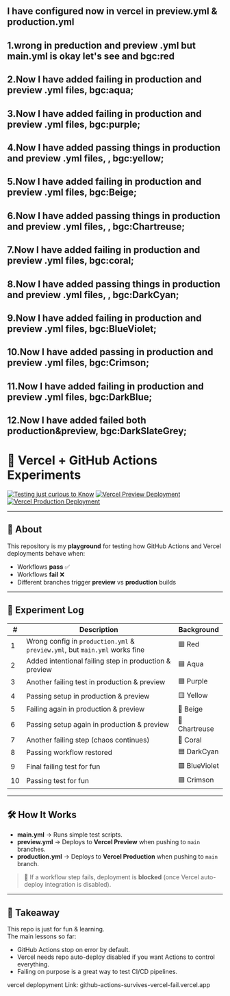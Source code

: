 <!-- # Vercel here checking thigs [![Testing just curious to Know](https://github.com/Basudev-Pokharel/github-actions-survives-vercel-fails/actions/workflows/main.yml/badge.svg)](https://github.com/Basudev-Pokharel/github-actions-survives-vercel-fails/actions/workflows/main.yml)
-->
## I have configured now in vercel in **preview.yml** & **production.yml** 

## 1.wrong in preduction and preview .yml but main.yml is okay let's see and bgc:red
## 2.Now I have added failing in production and preview .yml files, bgc:aqua; 
## 3.Now I have added failing in production and preview .yml files, bgc:**purple**; 
## 4.Now I have added passing things in production and preview .yml files, , bgc:yellow; 
## 5.Now I have added failing in production and preview .yml files, bgc:**Beige**; 
## 6.Now I have added passing things in production and preview .yml files, , bgc:Chartreuse; 
## 7.Now I have added failing in production and preview .yml files, bgc:**coral**; 
## 8.Now I have added passing things in production and preview .yml files, , bgc:DarkCyan; 
## 9.Now I have added failing in production and preview .yml files, bgc:**BlueViolet**;  
## 10.Now I have added passing in production and preview .yml files, bgc:**Crimson**; 
## 11.Now I have added failing in production and preview .yml files, bgc:**DarkBlue**;  
## 12.Now I have added failed both production&preview, bgc:**DarkSlateGrey**;  



# 🚀 Vercel + GitHub Actions Experiments  

[![Testing just curious to Know](https://github.com/Basudev-Pokharel/github-actions-survives-vercel-fails/actions/workflows/main.yml/badge.svg)](https://github.com/Basudev-Pokharel/github-actions-survives-vercel-fails/actions/workflows/main.yml)
[![Vercel Preview Deployment](https://github.com/Basudev-Pokharel/github-actions-survives-vercel-fails/actions/workflows/preview.yml/badge.svg)](https://github.com/Basudev-Pokharel/github-actions-survives-vercel-fails/actions/workflows/preview.yml) 
[![Vercel Production Deployment](https://github.com/Basudev-Pokharel/github-actions-survives-vercel-fails/actions/workflows/production.yml/badge.svg)](https://github.com/Basudev-Pokharel/github-actions-survives-vercel-fails/actions/workflows/production.yml)

---

## 📖 About
This repository is my **playground** for testing how GitHub Actions and Vercel deployments behave when:  
- Workflows **pass** ✅  
- Workflows **fail** ❌  
- Different branches trigger **preview** vs **production** builds  

---

## 🧪 Experiment Log  

| # | Description | Background |
|---|-------------|------------|
| 1 | Wrong config in `production.yml` & `preview.yml`, but `main.yml` works fine | 🟥 Red |
| 2 | Added intentional failing step in production & preview | 🟦 Aqua |
| 3 | Another failing test in production & preview | 🟪 Purple |
| 4 | Passing setup in production & preview | 🟨 Yellow |
| 5 | Failing again in production & preview | 🤎 Beige |
| 6 | Passing setup again in production & preview | 💚 Chartreuse |
| 7 | Another failing step (chaos continues) | 🧡 Coral |
| 8 | Passing workflow restored | 🟦 DarkCyan |
| 9 | Final failing test for fun | 🟪 BlueViolet |
| 10| Passing test for fun | 🟪 Crimson |

---

## 🛠 How It Works
- **main.yml** → Runs simple test scripts.  
- **preview.yml** → Deploys to **Vercel Preview** when pushing to `main` branches.  
- **production.yml** → Deploys to **Vercel Production** when pushing to `main` branch.  

> 🔑 If a workflow step fails, deployment is **blocked** (once Vercel auto-deploy integration is disabled).  

---



## 🎯 Takeaway
This repo is just for fun & learning.  
The main lessons so far:  
- GitHub Actions stop on error by default.  
- Vercel needs repo auto-deploy disabled if you want Actions to control everything.  
- Failing on purpose is a great way to test CI/CD pipelines.  

vercel deplopyment Link: github-actions-survives-vercel-fail.vercel.app



